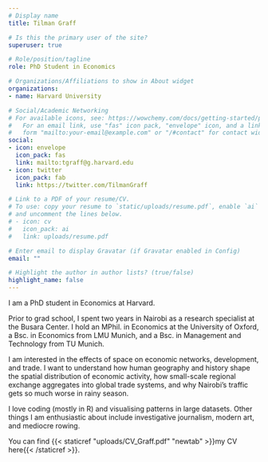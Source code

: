 ```yaml
---
# Display name
title: Tilman Graff

# Is this the primary user of the site?
superuser: true

# Role/position/tagline
role: PhD Student in Economics

# Organizations/Affiliations to show in About widget
organizations:
- name: Harvard University

# Social/Academic Networking
# For available icons, see: https://wowchemy.com/docs/getting-started/page-builder/#icons
#   For an email link, use "fas" icon pack, "envelope" icon, and a link in the
#   form "mailto:your-email@example.com" or "/#contact" for contact widget.
social:
- icon: envelope
  icon_pack: fas
  link: mailto:tgraff@g.harvard.edu
- icon: twitter
  icon_pack: fab
  link: https://twitter.com/TilmanGraff

# Link to a PDF of your resume/CV.
# To use: copy your resume to `static/uploads/resume.pdf`, enable `ai` icons in `params.toml`, 
# and uncomment the lines below.
# - icon: cv
#   icon_pack: ai
#   link: uploads/resume.pdf

# Enter email to display Gravatar (if Gravatar enabled in Config)
email: ""

# Highlight the author in author lists? (true/false)
highlight_name: false
---
```


I am a PhD student in Economics at Harvard.

Prior to grad school, I spent two years in Nairobi as a research specialist at the Busara Center. I hold an MPhil. in Economics at the University of Oxford, a Bsc. in Economics from LMU Munich, and a Bsc. in Management and Technology from TU Munich.

I am interested in the effects of space on economic networks, development, and trade. I want to understand how human geography and history shape the spatial distribution of economic activity, how small-scale regional exchange aggregates into global trade systems, and why Nairobi’s traffic gets so much worse in rainy season.

I love coding (mostly in R) and visualising patterns in large datasets. Other things I am enthusiastic about include investigative journalism, modern art, and mediocre rowing.

You can find {{< staticref "uploads/CV_Graff.pdf" "newtab" >}}my CV here{{< /staticref >}}.
